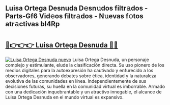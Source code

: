## Luisa Ortega Desnuda D𝚎sn𝚞dos filtr𝚊dos - Parts-Gf6 Vid𝚎os filtr𝚊dos - N𝚞evas f𝚘tos atr𝚊ctivas bI4Rp

# <h2><a href="http://mb3s9d.tromn.icu/?c=Luisa+Ortega+Desnuda">🔗👉👉👉 Luisa Ortega Desnuda 🔗🔗</a></h2>

[![Luisa Ortega Desnuda nuevo](https://i.imgur.com/pEAQMta.gif)](http://mb3s9d.tromn.icu/?c=Luisa+Ortega+Desnuda)
Luisa Ortega Desnuda, un personaje complejo y estimulante, elude la clasificación directa. Su uso pionero de los medios digitales para la autoexpresión ha cautivado y enfurecido a los observadores, generando debates sobre ética, identidad y la naturaleza evolutiva de las comunidades en línea. Independientemente de sus decisiones futuras, su huella en la comunidad virtual es imborrable. Armado con una dedicación inquebrantable y un atractivo innegable, el alcance de Luisa Ortega Desnuda en el mundo virtual es expansivo.
